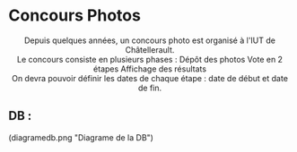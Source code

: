 # Concours Photos

<p align=center>Depuis quelques années, un concours photo est organisé à l'IUT de Châtellerault.<br> 
Le concours consiste en plusieurs phases : Dépôt des photos Vote en 2 étapes Affichage des résultats<br>
On devra pouvoir définir les dates de chaque étape : date de début et date de fin. </p>

## DB : 
(diagramedb.png "Diagrame de la DB")

